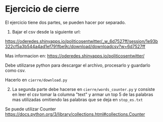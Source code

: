 # Ejercicio de cierre

El ejercicio tiene dos partes, se pueden hacer por separado. 

1) Bajar el csv desde la siguiente url:

https://oderedes.shinyapps.io/politicosentwitter/_w_6d7527ff/session/1e93b322cf5a3b544a4ad1ef791fbe9c/download/downloadcsv?w=6d7527ff

Mas informacion en: https://oderedes.shinyapps.io/politicosentwitter/

Debe utilizarse python para descargar el archivo, procesarlo y guardarlo como csv.

Hacerlo en `cierre/download.py`

2) La segunda parte debe hacerse en `cierre/words_counter.py` y consiste en leer el csv
tomar la columna "text" y armar un top 5 de las palabras mas utilizadas omitiendo las palabras que se deja en `stop_es.txt` 


Se puede utilizar Counter
https://docs.python.org/3/library/collections.html#collections.Counter


